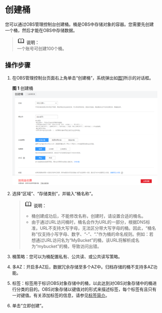 # 创建桶<a name="zh-cn_topic_0045829050"></a>

您可以通过OBS管理控制台创建桶。桶是OBS中存储对象的容器。您需要先创建一个桶，然后才能在OBS中存储数据。

>![](public_sys-resources/icon-note.gif) **说明：**   
>一个账号可创建100个桶。  

## 操作步骤<a name="sb79f841ab9af4b9faf6cbad1932c33b0"></a>

1.  在OBS管理控制台页面右上角单击“创建桶”，系统弹出如[图1](#fig30207295194414)所示的对话框。

    **图 1**  创建桶<a name="fig30207295194414"></a>  
    ![](figures/创建桶.png "创建桶")

2.  选择“区域”、“存储类别”，并输入“桶名称”。

    >![](public_sys-resources/icon-note.gif) **说明：**   
    >-   桶创建成功后，不能修改名称，创建时，请设置合适的桶名。  
    >-   由于通过URL访问桶时，桶名会作为URL的一部分，根据DNS标准，URL不支持大写字母，无法区分带大写字母的桶。因此，“桶名称”仅支持小写字母、数字、“-”、“.”作为桶的命名规则。例如：若想通过URL访问名为“MyBucket”的桶，该URL将解析成名为“mybucket”的桶，导致访问出错。  

3.  桶策略：您可以为桶配置私有、公共读、或公共读写策略。
4.  多AZ：开启多AZ后，数据冗余存储至多个AZ中。归档存储的桶不支持多AZ功能。
5.  标签：标签用于标识OBS对象存储中的桶，以此达到对OBS对象存储中的桶进行分类的目的。OBS对象存储以键值对的形式来描述标签，每个标签有且只有一对键值。有关添加标签的信息，请参见[标签简介](标签简介.md)。
6.  单击“立即创建”。

